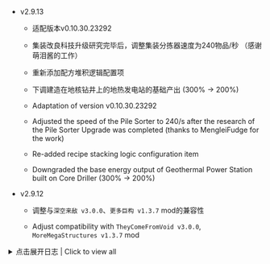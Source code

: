 - v2.9.13
  + 适配版本v0.10.30.23292
  + 集装改良科技升级研究完毕后，调整集装分拣器速度为240物品/秒 （感谢萌泪酱的工作）
  + 重新添加配方堆积逻辑配置项
  + 下调建造在地核钻井上的地热发电站的基础产出 (300% -> 200%)

  + Adaptation of version v0.10.30.23292
  + Adjusted the speed of the Pile Sorter to 240/s after the research of the Pile Sorter Upgrade was completed (thanks to MengleiFudge for the work)
  + Re-added recipe stacking logic configuration item
  + Downgraded the base energy output of Geothermal Power Station built on Core Driller (300% -> 200%)

- v2.9.12
  + 调整与`深空来敌 v3.0.0`、`更多巨构 v1.3.7` mod的兼容性

  + Adjust compatibility with `TheyComeFromVoid v3.0.0`, `MoreMegaStructures v1.3.7` mod

<details>
  <summary>点击展开日志 | Click to view all </summary>


- v2.9.12
  + 调整与`深空来敌 v3.0.0`、`更多巨构 v1.3.7` mod的兼容性

  + Adjust compatibility with `TheyComeFromVoid v3.0.0`, `MoreMegaStructures v1.3.7` mod


- v2.9.11
  + 适配NebulaMultiplayerModApi版本2.0.0

+ Adaptation of NebulaMultiplayerModApi-2.0.0


- v2.9.10
  + 修复模型ID迁移导致的存档兼容问题

  + Fix save compatibility issue caused by model ID migration in v2.9.9


- v2.9.9
  + 适配版本v0.10.29.21904

  + Adaptation of version v0.10.29.21904


- v2.9.8
  + 发电厂在燃尽燃料棒后会返回空燃料棒
  + 为`物质回收`配方添加新特性：若背包未满，输入的建筑物品可返还自身的75%制造原料到背包中

  + Power Plants return empty fuel rods when rods are burned out
  + Add new feature to `Matter Recovery` recipes: incoming construction items return 75% of their own manufacturing
    materials to the package (if the package is not full)


- v2.9.7
  + 适配版本v0.10.28.21247

  + Adaptation of version v0.10.28.21247


- v2.9.6
  + 修复与 `GalacticScale` mod的兼容问题
  + 调整了`高频激光塔 MK.I`的伤害和激光特效
  + 调整了部分文案

  + Fixed compatibility issue with `GalacticScale` mod
  + Adjusted the damage and effect of the `Laser Tower MK.I`
  + Adjust some text


- v2.9.5
  + 适配版本v0.10.28.21172
  + 修复了量子储物箱存档后数据丢失的问题（影响存档）
  + 修复了巨型建筑数据读取异常的问题

  + Adaptation of version v0.10.28.21172
  + Fixed Quantum Dopot data lost after archiving (affects save)
  + Fixed mega buildings data reading anomalies


- v2.9.4
  + 修复了炮台UI不能手动填充对应子弹的问题
  + 修复了化工厂特效缺失的问题
  + 调整`钛晶石`的制造需求为3`钛块`+1`聚苯硫醚`，3`钛块`+1`有机晶体`（高效）（影响存档）
  + 调整了mod物品的掉落概率
  + 下调了地面黑雾的等级耐久度加成（3倍->2倍）
  + 取消了`羰基合成`、`氨氧化`、`三氯化铁`、`四氢双环戊二烯`配方的特殊堆积逻辑

  + Fixed turret UI not able to fill corresponding bullets manually
  + Fixed the missing chemical plant effects
  + Adjusted `Titanium Crystals` manufacturing requirements to 3 `Titanium Ingot` + 1 `Polyphenylene Sulfide` or
    3 `Titanium Ingot` + 1 `Organic Crystals` (advenced) (affects save)
  + Adjusted the drop probability of mod items
  + Downgraded durability bonus of Dark Frog ground units (3x -> 2x)
  + Removed special stacking logic
    for `Hydroformylation`, `Ammonia Oxidation`, `Ferric Trichloride`, `Tetrahydrocyclopentadiene` recipes


- v2.9.3
  + 修复了量子储物箱的一系列Bug
  + 修复传送带颜色不正确的问题

  + Fixed a series of bugs about Quantum Dopot
  + Fixed incorrect color of conveyor belt


- v2.9.2
  + 调整了部分科技的需求
  + 调整了`高频激光塔 MK.II`的攻击距离和伤害
  + 移除`高斯机枪塔 MK.II`
  + 添加`聚爆加农炮 MK.II`

  + Adjusted requirements for some teches
  + Adjusted the attack range and damage of the `Laser Tower MK.II`
  + Removed the `Gauss Turret MK.II`
  + Added `Implosion Cannon MK.II`


- v2.9.0 群星之影 | Shadows of the Galaxy
  + 适配版本v0.10.28.21014
  + 为巨型建筑添加单独的快捷建造按钮
  + 移除了`复合矩阵`的解离特性
  + 移除了终极科技线
  + 提高了`地热发电站`的发电量
  + 重新制作了掉落物外观
  + 重新设计了聚合物相关配方（影响存档）
  + 添加了新的光学处理器以及其相关的物品
  + 调整了部分物品的配方（影响存档）
  + 调整了部分建筑的配方（影响存档）
  + 添加新矿物`硫矿`并调整了相应配方（影响存档）
  + 调整了部分配方及物品的图标
  + 下调了`量子芯片`的原料需求
  + 移除了`大气采集站`的建造位置限制
  + 添加`快速开局`模式
  + 调整了部分星球的介绍
  + 调整了物质分解配方的产出
  + 调整了飞行仓拆除产出
  + 调整了`导弹防御塔`与`磁化电浆炮`的攻击距离
  + 调整了制造类巨型建筑的制造速度、耗电、配方时间及原料需求
  + 新增伊卡洛斯燃料舱在燃尽燃料棒后会返回空燃料棒到背包的功能
  + 调整了部分武器和弹药的数值
  + 调整了黑雾地面建筑和单位的耐久度
  + 将科技探索模式调整为默认开启（可在设置中关闭）

  + Adaptation of version v0.10.28.21014
  + Added separate quick build button for mega buildings
  + Removed the dissociation feature of `composite matrixs`
  + Removed Ultimate Technology Line
  + Increased power generation from geothermal
  + Reworked trash appearance
  + Added optical processor and associated items
  + Redesigned polymer related recipes (affects save)
  + Adjusted requirements for some items (affects save)
  + Adjusted some building recipes (affects save)
  + Added new mineral `Sulfur Ore` and adjusted recipe accordingly (affects save)
  + Adjusted some recipe and item icons
  + Downgraded ingredient requirements for `Quantum Chip`
  + Removal of restrictions on the location of `Atmospheric Collect Station`
  + Add `Fast Start` mode
  + Adjusted the description of some planets
  + Adjusted the output of Matter Disintegration Recipe
  + Adjusted the output of the Flight Silo dismantling
  + Adjusted the attack distance of Missile Towers and Magnetized Plasma Cannons
  + Adjusted manufacturing speed, power consumption, recipe time, and raw material requirements for manufacturing
    megastructures.
  + Added the ability for the Icarus Fuel Pod to return empty fuel rods to the backpack after exhausting them
  + Adjusted some weapon and ammo values
  + Adjusted durability of Dark Frog ground structures and units
  + Adjusted tech exploration mode to be on by default (can be turned off in settings)


- v2.9.0 (Experimental 0.2.13)
  + 调整了部分武器和弹药的数值
  + 调整了黑雾地面建筑和单位的耐久度
  + 修复了信号界面图标缺失的问题

  + Adjusted some weapon and ammo values
  + Adjusted durability of Dark Frog ground structures and units.
  + Fixed missing signal icon


- v2.9.0-alpha2 (Experimental 0.2.12)
  + 修复了建造栏建筑位置错误的问题
  + 修复了`动力引擎`科技位置不正确的问题
  + 修复了文本本地化语言读取不正确的问题
  + 修复了`量子储物仓`存读档后数据丢失的问题
  + 修复了`卫星配电站`制造速度不正确的问题
  + 修复了物流塔单条传送带输出被限制在1800/min的问题
  + 修复了机甲自定义钨块强度与密度数据不正确的问题
  + 调整了部分建筑的制造需求
  + 调整了部分物品的介绍
  + 调整了部分星球的介绍
  + 调整了物质分解配方的产出
  + 调整了`负熵熔炉`的耗电
  + 调整了飞行仓拆除产出
  + 调整了快速开局模式的额外物品的种类和数量
  + 调整了`导弹防御塔`与`磁化电浆炮`的攻击距离
  + 调整了制造类巨型建筑的制造速度、耗电、配方时间及原料需求
  + 新增伊卡洛斯燃料舱在燃尽燃料棒后会返回空燃料棒到背包的功能
  + 新增与`FastTravelEnabler`的兼容补丁
  + 将科技探索模式调整为默认开启（可在设置中关闭）

  + Fixed incorrect placement of buildings in the build bar
  + Fixed incorrect placement of engine tech.
  + Fixed incorrectly localization.
  + Fixed an issue where data of Quantum Dopot was lost when load and save.
  + Fixed incorrect manufacturing speed of Satellite Distribution Stations.
  + Fixed an issue where the output of a single conveyor belt in the Logistics Tower was limited to 1800/min.
  + Adjusted the manufacturing requirements of some buildings.
  + Adjusted the description of some items.
  + Adjusted the description of some planets.
  + Adjusted the output of Matter Disintegration Recipe.
  + Adjusted power consumption of Negentropic Furnace.
  + Adjusted the output of the Flight Silo dismantling
  + Adjusted the types and quantities of extra items in Fast Start Mode
  + Adjusted the attack distance of Missile Towers and Magnetized Plasma Cannons.
  + Adjusted manufacturing speed, power consumption, recipe time, and raw material requirements for manufacturing
    megastructures.
  + Added the ability for the Icarus Fuel Pod to return empty fuel rods to the backpack after exhausting them.
  + Added patch for compatibility with `FastTravelEnabler`.
  + Adjusted tech exploration mode to be on by default (can be turned off in settings)


- v2.9.0-alpha1 (Experimental 0.2.7) 群星之影 | Shadows of the Galaxy
  + 适配版本v0.10.28.20959
  + 为巨型建筑添加单独的快捷建造按钮
  + 移除了`复合矩阵`的解离特性
  + 移除了终极科技线
  + 提高了`地热发电站`的发电量
  + 重新制作了掉落物外观
  + 重新设计了聚合物相关配方（影响存档）
  + 添加了新的光学处理器以及其相关的物品
  + 调整了部分物品的配方（影响存档）
  + 调整了部分建筑的配方（影响存档）
  + 添加新矿物`硫矿`并调整了相应配方（影响存档）
  + 调整了部分配方及物品的图标
  + 下调了`量子芯片`的原料需求
  + 移除了`大气采集站`的建造位置限制
  + 添加`快速开局`模式

  + Adaptation of version v0.10.28.20959
  + Added separate quick build button for mega buildings
  + Removed the dissociation feature of `composite matrixs`
  + Removed Ultimate Technology Line
  + Increased power generation from geothermal
  + Reworked trash appearance
  + Added optical processor and associated items
  + Redesigned polymer related recipes (affects save)
  + Adjusted requirements for some items (affects save)
  + Adjusted some building recipes (affects save)
  + Added new mineral `Sulfur Ore` and adjusted recipe accordingly (affects save)
  + Adjusted some recipe and item icons
  + Downgraded ingredient requirements for `Quantum Chip`
  + Removal of restrictions on the location of `Atmospheric Collect Station`
  + Add `Fast Start` mode


- v2.8.0-beta2 (Experimental 0.2.6)
  + 调整了配方`环氧氯丙烷`、`双酚A`的默认堆积逻辑
  + 调整了部分配方及物品的图标
  + 调整了部分矿物的手动挖掘耗时
  + 添加物品`同位素温差发电机`

  + Adjusted default stacking logic for recipes `Epichlorohydrin`, `Bisphenol A`
  + Adjusted icons for some recipes and items
  + Adjusted manual digging time for some minerals
  + Added item `Radioisotope thermoelectric generator`


- v2.8.0-beta1 (Experimental 0.2.5) 轻韧革新 | Lightweight Evolution
  + 加强与 `GalacticScale` mod的兼容，母星稀有矿物资源现在可正常生成
  + 添加了对mod未正确安装的检测和提示
  + 调整了`小型运载火箭`的制造需求

  + Enhanced compatibility with the `GalacticScale` mod, rare mineral resources from the home planet are now generated
    properly
  + Added detection and hints when mod installed incorrectly
  + Adjusted `Small Launch Vehicle` requirements


- v2.8.0-alpha3 (Experimental 0.2.3)
  + 恢复与 `GalacticScale` mod的兼容
  + 为出生点添加了固定生成的铝矿脉
  + 调整了部分物品的热值
  + 移除了`氨`海洋

  + Added patch for compatibility with the `GalacticScale` mod
  + Added a fixed generation of aluminum veins to the birth point
  + Adjusted the heat value for some items
  + Removed the `Ammonia` ocean


- v2.8.0-alpha2 (Experimental 0.2.2)
  + 重新设计了化学能燃料及对应配方（影响存档）
  + 重新设计了`处理器`及对应配方（影响存档）
  + 重新设计了`湿件主机`对应配方（影响存档）
  + 重新设计了`标准制造单元`的制造需求和可制造的配方类型（影响存档）
  + 调整了开局物资的数量
  + 调整了部分科技
  + 调整了部分物品的图标
  + 添加与 `Planet Vein Utilization` mod的兼容补丁
  + 添加与 `GalacticScale` mod的不兼容提示

  + Redesigned chemical energy fuels and their recipes (affect save)
  + Redesigned `Processor` and their recipes (affect save)
  + Redesigned `Biological computer` and their recipes (affect save)
  + Redesigned `Standard Assembler` requirements and the types of recipes that can be made (affect save)
  + Adjusted the amount of supplies at the start of the game
  + Adjusted some teches
  + Adjusted the icons for some items
  + Added patch for compatibility with the `Planet Vein Utilization` mod
  + Added an incompatibility tip for the `GalacticScale` mod


- v2.8.0-alpha1 (Experimental 0.2.1)
  + 恢复矿物`单极磁石`
  + 添加新矿物`钨矿`、`放射性矿物`并调整了相应配方（影响存档）
  + 添加新矿物`铝矿`并修改了大量配方以适应平衡矿物的需求（影响存档）
  + 调整了裂变燃料的能量数值
  + 调整了物品和配方在UI中的排序和位置
  + 修复了部分文本未被正确替换的问题

  + Restored the mineral `Unipolar Magnet`
  + Added new mineral `Tungsten Ore`, `Radioactive ore` and adjusted recipes accordingly (affect save)
  + Added new mineral `Aluminum Ore` and modified a number of recipes to accommodate new mineral (affect save)
  + Adjusted energy value for fission fuel
  + Adjusted the sorting and placement of items and recipes in selection UI.
  + Fixed some text not being replaced correctly


- v2.7.1-beta1 (Experimental 0.1.7)
  + 移除配方`石墨烯（先进）`,`等离子精炼（高效）`,`有机液体离心`（影响存档）
  + 调整了部分星球的海洋类型（影响存档）
  + 具有特殊海洋类型的星球不再在母星系内生成（影响存档）
  + 移除物品`乙烯`, 调整物品`聚乙烯`为`聚丙烯`并修改相应配方（影响存档）
  + 为`石墨烯（高效）`配方调整了特殊堆积逻辑
  + 调整了大抽水机的出口数量
  + 调整了裂变燃料的需求数值（影响存档）
  + 微调了母星的矿物生成算法，现在生成在海岸的矿物不再被掩埋
  + 修复了部分文本未被正确替换的问题

  + Removed recipes `Graphene (advanced-2)`, `Plasma refining (advanced)`, `Toxic liquid centrifugation` (affect save)
  + Adjusted ocean types of some planets (affect save)
  + Planets with special ocean types no longer spawn in the home system (affect save)
  + Removed item `Ethylene`, changed item `Polyethylene` to `Polypropylene` and modified recipe (affect save)
  + Adjusted special stacking logic for `Graphene (advanced)` recipe
  + Adjusted the pose of the mega pumping machine
  + Adjusted fissile fuel synthesis requirements (affect save)
  + Fine-tuned the home planet's mineral generation algorithm so that minerals generated on the coast are no longer
    buried
  + Fixed some text not being replaced correctly


- Experimental 0.1.6
  + 调整了大气采集站的速度
  + 调整了开局科技解锁状态
  + 修复了部分文本未被正确替换的问题

  + Adjusted the base speed of the atmospheric collection station
  + Adjusted tech unlock status of the opening game
  + Fixed the problem that some texts were not replaced correctly


- Experimental 0.1.5
  + 调整了大抽水机的耗电
  + 提高了大气采集站的基础速度
  + 添加了部分教程文本
  + 储液罐将使用科技解锁的最大堆叠层数输出物品
  + 修复了0.1.4测试版本的更新失误

  + Adjusted the power consumption of the mega pumping machine
  + Improved the base speed of the atmospheric collection station
  + Added some tutorial text
  + Tanks will output items using the maximum stacked layers by the tech
  + Fixed Experimental v0.1.4 update bugs


- Experimental 0.1.4
  + 修改设置项的修改堆积逻辑的影响范围为：除黄字标注外的化工/精炼/反应釜配方
  + 修复了虫洞科技不生效的bug
  + 调整了开局科技解锁状态

  + Changed the scope of setting item to modify stacking logic to chemical/refining/reactor recipes except those marked
  + Fixed the bug that the wormhole technology does not work
  + Adjusted tech unlock status of the opening game


- Experimental 0.1.3
  + 修复了位面熔炉无法复制设置的Bug
  + 提高与 `GalacticScale` mod的兼容性

  + Fixed a bug where dimensional smelters were unable to copy settings
  + Improve compatibility with `GalacticScale` mod


- Experimental 0.1.2
  + 移除光刻透镜
  + 添加配方 `粒子容器（高效）`
  + 调整部分配方的制造设备（制造台 -> 高精度装配线）
  + 下调位面熔炉的科技需求

  + Removed Photolithography Lens
  + Added recipe `Particle Container (High Efficiency)`.
  + Adjusted manufacturing equipment for some recipes (Fabrication Bench -> High Precision Assembly Line).
  + Downgraded tech requirements for dimensional furnaces


- v2.7.0-beta6 (Experimental 0.1.1)
  + 简化了`PBI`的合成路线
  + 提高了`合成氨`的速度
  + 提高了大抽水机的工作速度与耗电
  + 调整了部分配方的堆积逻辑

  + Simplified `PBI` synthesis route.
  + Increased the speed of `Ammonia Synthesis`
  + Improved the speed and power consumption of the mega pumping machine.
  + Adjusted stacking logic for some recipes


- v2.7.0-beta5 (Experimental 0.1.0) 森海之灵 | Forest Spirit
  + 重新设计塑料、科研矩阵、化学能燃料、石油化工的配方及对应科技、物品（影响存档）
    + 重新添加了`光子合并器`、`钛晶石`、`粒子容器`物品
    + 删除了`苯酚`、`二甲苯`、`氯苯`物品，转为新物品`苯`
    + 删除了`丙酮`、`甘油`物品，转为新物品`丙烯`
    + 简化了化学能燃料的配方
    + 简化了`先进机械组件`、`尖端机械组件`、`电磁涡轮`、`超级磁场环`的配方
    + 为`量子芯片`配方添加了`位面过滤器`需求
    + 芯片类配方的产物数量翻倍
    + 删除了`海洋排污`、`大气排污`、`化工技术革新`科技
    + 调整了`结构矩阵`、`信息矩阵`、`引力矩阵`的配方
    + 调整了`引力透镜`、`奇异物质`、`混凝土`的配方
    + 调整了`太阳帆`的配方
  + 为部分配方调整了特殊堆积逻辑
  + 调整了部分科技的前置科技需求
  + 下调了终极目标科技的哈希需求
  + 下调了部分建筑的配方原料需求
  + 调整了部分建筑的耗电量和制造速度
  + 修复了复合矩阵增产点数复制的问题
  + 修复了部分文本翻译不正确的问题
  + 修复了部分文本未被正确替换的问题
  + 在设置里添加了部分MOD设置的说明

  + Redesigned the recipes and corresponding technologies and items of plastic, research matrix, chemical energy fuel,
    and petrochemical (affect save)
    + Re-added `Photon Combiner`, `Titanium Crystal`, `Particle Container` items
    + Removed `Phenol`, `Xylene`, `Chlorobenzene` items, converted to new item `Benzene`
    + Removed `Acetone`, `Glycerol` items, converted to new item `Propylene`
    + Simplified the recipe of chemical energy fuel
    + Simplified the recipe of `Advanced Mechanical Components`, `Sophisticated Mechanical Components`, `Electromagnetic
      Turbine`, `Super Magnetic Ring`
    + Added `Dimensional Filter` requirement to the recipe of `Quantum Chip`
    + Doubled the output of chip recipes
    + Removed `Ocean Emission`, `Atmospheric Emission`, `Chemical Technology Innovation` technologies
    + Adjusted the recipe of `Structure Matrix`, `Information Matrix`, `Gravity Matrix`
    + Adjusted the recipe of `Graviton Lens`, `Strange Matter`, `Concrete`
    + Adjusted the recipe of `Ray Receiver`, `Solar Sail`, `Geothermal Power Plant`
  + Adjusted the special stacking logic of some recipes
  + Adjusted the prerequisite technology requirements of some technologies
  + Lowered the hash requirements of the ultimate goal technologies
  + Lowered the material requirements of some buildings
  + Adjusted the power consumption and manufacturing speed of some buildings
  + Fixed the problem of copying the production point of the composite matrix
  + Fixed the problem of incorrect translation of some texts
  + Fixed the problem that some texts were not replaced correctly
  + Added some MOD settings instructions in the settings


- v2.6.0 原子之心 | Atomic Heart
  + 修复与联机MOD的兼容性问题
  + 调整图标选择界面公式部分的显示
  + 裂变能源重做，缩短科技树，添加MOX燃料棒（影响存档）
  + 提高化学能燃料棒的热值
  + 提高巨型建筑的原料与科技需求（影响存档）
  + 调整部分配方的原料需求（影响存档）
  + 添加`裂变增效`、`先进推进`协调效果

  + Fix the compatibility problem with the multiplayer mod
  + Adjust the display of the formula part of the icon selection interface
  + Redo the fusion energy, shorten the technology tree, and add MOX fuel rod (affect the save)
  + Increase the heat value of the chemical energy fuel rod
  + Increase the material and technology requirements of the mega buildings (affect the save)
  + Adjust the material requirements of some recipes (affect the save)
  + Add `Fusion Enhancement` and `Advanced Propulsion` coordination effects


- v2.5.14
  + 修复已拆除的巨构传送带缓存未及时更新导致物品远程传送的问题
  + 修复`资源采掘`协调效果对`大气采集站`无效的问题
  + 修复`资源采掘`协调效果未在大矿机UI中显示的问题

  + Fix the problem of not updating the cache of dismantled mega buildings conveyor belts in time, causing material
    transfer unexpectedly
  + Fix the problem that the `Unlimited Resource Mining` coordination effect is invalid
    for `Atmospheric Collect Station`
  + Fix the problem that the `Unlimited Resource Mining` coordination effect is not displayed in the Mega Miner UI


- v2.5.13
  + 修复`活性纤维重组`配方无法解锁的问题

  + Fix the problem that the `Active biological fiber reassemble` recipe cannot be unlocked


- v2.5.12
  + 调整部分文案
  + `电磁轨道弹射器`和`垂直发射井`的速度减半
  + 新增配方：`活性纤维重组`、`处理器（极效）`
  + 调整`行星物流塔`的物流运输机的最大数量
  + 调整`聚乙烯（高效）`、`钨矿精炼`的原料需求数量
  + 重新加入硝酸海洋（仅影响新存档）
  + 调整气态巨星、冰巨星的大气成分（仅影响新存档）
  + 添加 `PlanetwideMining` mod 兼容补丁

  + Adjust some text
  + The speed of `Electromagnetic Orbit Launcher` and `Vertical Launching Silo` is halved
  + Add recipe: `Active biological fiber reassemble` and `Processor (advanced-2)`
  + Adjust the max drone number of `Planetary Logistics Station`
  + Adjust the material requirements of `Polyethylene (advanced)` and `Tungsten ore refining`
  + Re-add nitric acid ocean (only affect new save)
  + Adjust the atmospheric composition of the gas giant and ice giant (only affect new save)
  + Add `PlanetwideMining` mod compatibility patch


- v2.5.11
  + 调整`大气采集站`的基础速度
  + 优化建造/拆除`广播式能源塔`时的性能
  + 修复`水电解`配方大气排污效果未生效的问题
  + 调整`偏二甲肼燃料棒`的制造需求
  + 移除`火箭燃料`及其相关配方（仅影响新存档）
  + 在mod冲突时加入红字报错

  + Adjust base speed of `Atmospheric Collect Station`
  + Optimize the performance when building / dismantling `Broadcast energy Tower`
  + Fix the problem that the atmospheric emission effect of the `Water Electrolysis` recipe is not effective
  + Adjust the manufacturing requirements of `Methylamine Fuel Rod`
  + Remove `Rocket Fuel` and its related recipes (only affect new save)
  + Add red text error when mod conflict


- v2.5.10
  + 调整部分文案
  + 调整流速计的最大检测速度
  + 提高了飞行舱的拆除奖励
  + 大气排污效果加入`水电解`配方
  + 调整了TNM的配方
  + 修复了巨型建筑无法触发传送带物品选择界面的问题
  + （更多巨构）修复了多功能集成组件可被手动制造的问题

  + Adjust some text
  + Adjust the maximum speed of the Flow Monitor
  + Increase the dismantling reward of the Flyer
  + Atmospheric Emission effect includes the `Water Electrolysis` recipe
  + Adjust the recipe of TNM
  + Fix the problem that the Mega Buildings cannot trigger the conveyor belt item selection UI
  + (MoreMegaStructures) Fix the problem that the Multi-functional Integrated Component can be manually manufactured


- v2.5.9
  + 调整部分文案
  + 为`大气采集站`添加粒子效果
  + 修复了导致建造`广播式能源塔`时游戏报错的问题
  + 在建有`广播式能源塔`的星球上不再渲染电力范围

  + Adjust some text
  + Add particle effect to `Atmospheric Collect Station`
  + Fix the problem that raise errors when building `Broadcast energy Tower`
  + No longer render the power range on the planet with `Broadcast energy Tower`


- v2.5.8
  + 调整部分图标
  + 调整部分文案
  + 修复已拆除的巨构传送带缓存未及时更新的问题
  + 在`设置-杂项`中添加了一个选项，用于控制是否启用`大气排污`科技效果

  + Adjust some icons
  + Adjust some text
  + Fix the problem of not updating the cache of dismantled mega buildings conveyor belts in time
  + Add an option in the `Settings - Miscellaneous` to control whether to enable the `Atmospheric Emission` technology
    effect


- v2.5.7
  + 修复部分图标缺失的问题

  + Fix the problem of missing icons


- v2.5.6
  + 调整部分图标
  + 调整部分文案
  + 下调部分建筑的建造材料需求
  + 调整部分科技树
  + 调整物流塔的仓储上限和充能功率
  + 新增配方：甘油合成

  + Adjust some icons
  + Adjust some text
  + Downgrade the material requirements of some buildings
  + Adjust the some technologies
  + Adjust the storage capacity and charging power of Logistics Station
  + Add recipe: Glycerol Synthesis


- v2.5.5
  + 调整部分图标
  + 调整物品、配方选择界面的排列顺序
  + （更多巨构）调整`星际组装厂火箭`的制造需求
  + 调整大抽水机的制造时间
  + 调整`垂直发射井`的制造需求

  + Adjust some icons
  + Adjust the arrangement order of items and recipes
  + (MoreMegaStructures) Adjust the requirements of `Interstellar Assembly Plant Rocket`
  + Adjust the manufacturing time of the mega pump
  + Adjust the requirements of `Vertical Launching Silo`


- v2.5.4
  + 调整部分文案
  + 调整`矿物处理厂`的制造需求
  + 调整`矿物处理厂`、`人造恒星`、`裂变能源发电站`的制造时间
  + 调整`氦闪约束器`、`尖端机械组件`的图标
  + 添加`行星协调中心`科技

  + Adjust some text
  + Adjust the requirements of `Mineral Processing Plant`
  + Adjust the manufacturing time of `Mineral processor`, `Artificial Star`, `Fusion Power Station`
  + Adjust the icon of `Helium Flash Restrainer`, `Advanced Mechanical Components`
  + Add `Coordination Center` technology


- v2.5.3
  + 调整部分文案
  + 修复部分流体在储液罐中渲染不正确的问题
  + 为部分科技添加解锁奖励物品（高精度加工技术、星际物流系统、人造恒星、戴森球计划系列科技、巨型建筑系列科技、终极目标系列科技）

  + Adjust some text
  + Fix the problem of incorrect rendering of some fluids in tank
  + Add bonus items for some technologies (High Precision Processing Technology, Interstellar Logistics
    Technology, Artificial Star, Dyson Sphere Project series, Mega Building series, Ultimate Goal series)


- v2.5.2
  + 调整 `LDBTool` mod 缓存文件的生成逻辑，大幅提高mod加载速度（约减少50% MOD加载时间）
  + 提高与 `GalacticScale` mod的兼容性
  + `大气采集站`的建造间距与物流塔不再互相影响
  + `矩阵研究站`研究科技时分拣器可输入`通量矩阵`（不需要`信息矩阵`时）、`空间矩阵`（不需要`引力矩阵`时）和`宇宙矩阵粗坯`
    （不需要`宇宙矩阵`时）
  + 优化部分文案
  + 调整终极科技的哈希需求
  + 屏蔽异常提示（仍无法上传至银河系）

  + Adjust `LDBTool` mod cache file generation logic, greatly improve the mod loading performance (about -50% MOD
    loading time)
  + Improve compatibility with `GalacticScale` mod
  + The construction interval of `Atmospheric Collect Station` and the logistics no longer affect each other
  + Research Station can input `Flux Matrix` (when no `Information Matrix` is required), `Space Matrix` (when
    no `Gravity Matrix` is required) and `Universe Matrix roughcast` (when no `Universe Matrix` is required) when
    researching technology
  + Optimize some text
  + Adjust the hash requirement of the ultimate technologies
  + Block abnormal prompts (still cannot be uploaded to the galaxy)


- v2.5.1
  + 修复了`v2.5.0`版本导致的性能问题

  + Fix the performance problem caused by `v2.5.0` version


- v2.5.0 升格凝想 | Elevational Contemplations
  + 添加 `行星协调中心` ：可为星球添加数种增益效果
  + 添加 `DSPMoreRecipes` mod 兼容补丁
  + 修复了大抽水机的介绍不完整的问题
  + 修复了物质分解设施在断电时不会停止工作的问题
  + 修复了机甲自定义界面物品缺失的问题

  + Add `Coordination Center`: Add a variety of bonuses to the planet
  + Compatible with `DSPMoreRecipes` mod
  + Fix the problem that the introduction of Mega pump is incomplete
  + Fix the problem that the Recycling Factory will not stop working when power off
  + Fix the problem that the item is missing in the custom mecha UI


- v2.4.10
  + 修复了火力发电站燃料需求不正确的问题

  + Fix the problem that the fuel demand of the power plant is incorrect


- v2.4.9
  + 添加 `GalacticScale` mod 部分兼容补丁
  + 修复了`v2.4.6`版本导致的建筑工作时耗电量不正确的问题

  + Add compatibility patch for `GalacticScale` mod
  + Fix the problem that the power consumption of working assemblers since `v2.4.6`


- v2.4.8
  + 添加 `Bottleneck` mod 兼容补丁
  + 添加配置文件，允许设置`大气排污`科技是否出现在科技树中
  + 修复了部分文案问题

  + Compatible with `Bottleneck` mod
  + Add config file, allow to set whether Add `Atmospheric Emission` tech in tech tree
  + Fix a typo


- v2.4.7
  + 修复了未安装巨构MOD时的启动红字问题

  + Fix the problem when starting without MoreMegaStructure mod


- v2.4.6
  + 大幅提高了电解水配方的耗电量
  + 完成与巨构MOD的互相兼容，且加入了部分新配方

  + Hugely improved the power consumption when electrolyze water
  + Completed the compatibility with the MoreMegaStructure MOD and added some new recipes


- v2.4.5
  + 添加了MOD冲突提示与加载提示
  + 小幅提高了MOD兼容性

  + Added conflict tips and loading tips
  + Slightly improved compatibility


- v2.4.4
  + 修复文本错误

  + Fix text error


- v2.4.3
  + 修复了`大气采集站`不受`矿物利用`科技影响的Bug
  + 修复了部分情况下可能在物品选择界面无法选择`氮`的问题
  + 调整了`大气采集站`的基础工作速度与建造间隔
  + 调整了火箭的科技需求

  + Fixed the bug that `Atmospheric Collect Station` is not affected by `Mineral Utilization` technology
  + Fixed the bug that `Nitrogen` may not be selected in the item selection UI in some cases
  + Adjusted the base work speed and build interval of `Atmospheric Collecting Station`.
  + Adjusted the technology requirements of the rocket


- v2.4.2
  + 修复了与`BlueprintTweaks` mod的兼容性问题
  + 确定与`TheyComeFromVoid`、`GalacticScale`不兼容且无法修复，在加载上述mod时不会加载本mod

  + Fixed compatibility with `BlueprintTweaks` mod
  + Explicitly incompatible with `TheyComeFromVoid` and `GalacticScale`, will not load this when loading the above mods


- v2.4.1
  + 修复了二氧化碳还原配方需求错误的问题
  + 移除了戈壁星球的硝酸海洋（仅在新存档生效）
  + 修复了大气采集站可输入空间翘曲器的问题

  + Fixed the problem that the carbon dioxide reduction formula requirement was wrong
  + Removed the nitric acid ocean of Gobi planet (only effective in new archives)
  + Fixed the problem that the atmospheric collect station could input the space warper


- v2.4.0 风起天阑更新 | Windy update
  + 为类地星体添加星球大气类型和采集产出
  + 新建筑：大气采集站
  + 新科技：大气排污
  + 调整了部分配方（影响存档）
  + 新增了部分配方
  + 调整了部分物品的介绍文案
  + 调整了部分物品的热值
  + 调整了煤矿的数量和生成逻辑，现在大多数星球不会生成煤矿（仅在新存档生效）
  + 调整火力发电厂逻辑：除燃料棒以外的燃料需要含氧大气层
  + 修复了火力发电厂不正常的转化率

  + Add atmosphere type and output for terrestrial planets
  + New building: Atmosphere Collector
  + Add atmosphere pollution technology
  + Adjust some recipes (affect save)
  + Add some recipes
  + Adjust some item descriptions
  + Adjust some item heat value
  + Adjust the number and generation logic of coal mines. Most planets will not generate coal mines (only effective in
    new saves)
  + Adjust the logic of the power plant: the fuel other than the fuel rod needs the oxygen atmosphere layer
  + Fix the abnormal conversion rate of the power plant


- v2.3.5
  + 修复了旧版本巨型建筑蓝图加载出错的问题
  + 修复了巨型抽水机工作异常的问题

  + Fixed the problem of loading error of old version of Mega Building blueprint
  + Fixed the problem of abnormal operation of Mega Pump


- v2.3.4
  + 修复了巨型建筑加载出错的问题

  + Fixed the problem of loading Mega Buildings


- v2.3.3
  + 修复了新版本模型冲突的问题
  + 修复了合成器物品详情位置不正确的问题
  + 调整了部分科技的介绍文案
  + 调整了物流塔物品选择界面的位置
  + 添加系列物品：开发者日志01~11

  + Fixed the conflict with the new version model
  + Fixed the problem that the synthesis item details position is incorrect
  + Adjusted the introduction of some technologies
  + Adjusted the position of the logistics item selection UI
  + Added a series of items: Developer Log 01~11


- v2.3.2
  + 调整了混凝土的解锁科技

  + Adjusted the unlock technology of concrete


- v2.3.1
  + 修复了巨型建筑工程学不能被研究站研究的问题
  + 修复了载入v2.2.x存档时初始科技未解锁的问题

  + Fixed the problem that the Mega Building Engineering technology cannot be researched by station
  + Fixed the problem that the initial technology is not unlocked when loading the v2.2.x archive


- v2.3.0
  + 修复了复制未建成建筑时偶尔出现的报错
  + 调整了部分科技树

  + Fixed the error that occasionally occurred when copying the uncompleted building
  + Adjust some techs


- v2.2.9
  + 下调了量子芯片的科技需求
  + 调整了蓄电器和能量枢纽的输出功率与蓄电量
  + 调整了大多数星球的硅矿数量（仅在新存档生效）
  + 提高了母星的可燃冰矿物数量（仅在新存档生效）
  + 修复了蓝图中巨型建筑的增产剂效果无法正确复制的问题
  + 修复了选择传送带时显示高亮颜色不正确的问题

  + Adjusted the technology requirements of quantum chips
  + Adjusted the output power and storage capacity of capacitors and energy hubs
  + Adjusted the amount of silicon ore on most planets (only affects new game)
  + Increase the amount of NGH ore on the birth planet (only affects new game)
  + Fixed the problem that the production multiplier effect of the giant building in the blueprint could not be copied
    correctly
  + Fixed the problem that the highlight color was displayed incorrectly when selecting the conveyor belt


- v2.2.8
  + 修改了部分配方的时间和产出(总产出不变)

  + Changed the time and output of some recipes (No change in total output)


- v2.2.7
  + 修复巨型建筑输出原料的传送带速度达不到上限的问题
  + 修复巨型建筑输出的原料增产点数异常的问题

  + Fix the problem that the belt out from Mega Buildings cannot reach the speed limit
  + Fix the problem that the production point of raw materials output from Mega Buildings is abnormal


- v2.2.6
  + 修复巨型建筑在停止工作时接受的产物消失的Bug
  + 修改巨型建筑的原料传送带优先级为优先输出
  + 允许巨型建筑在停止工作时接受/输出物品

  + Fix the bug causes the items received disappears when Mega Buildings stops working
  + Modify the Mega Building's material conveyor belt priority to output first
  + Allow Mega Buildings to receive / output items when they stop working


- v2.2.5
  + 修复巨型建筑输出的原料增产点数消失的Bug

  + Fix a bug that causes the Mega Buildings raw material output point disappear


- v2.2.4
  + 调整了巨型抽水站的耗电与制作类型
  + 调整了氧的热值为900KJ
  + 允许巨型建筑输出原料

  + Adjust the power consumption and production type of the Mega Pump
  + Adjust the heat value of oxygen to 900KJ
  + Allow Mega Buildings to output raw materials


- v2.2.3
  + 添加巨型抽水站
  + 调整部分建筑的手动制造权限
  + 修复了一部分翻译错误

  + Add Mega Pump
  + Adjust some buildings to allow product manually
  + Fix some translation errors


- v2.2.2
  + 修复了巨型建筑与联机MOD的兼容问题
  + 修改了部分与实际不匹配的物品介绍、科技描述
  + 调整了部分科技的需求

  + Fixed the compatibility issues of the giant building with the online mod.
  + Modified some item descriptions and technology descriptions that do not match the actual ones
  + Adjusted the requirements of some technologies


- v2.2.1
  + 修复了图标选择界面不显示详细信息的Bug
  + 修改了部分与实际不匹配的物品介绍、科技描述

  + Fixed the bug that the icon selection interface does not show detailed information
  + Modified some item descriptions and technology descriptions that do not match the actual ones


- v2.2.0
  + `矿物处理厂`的原料需求调整为4`先进机械组件`，6`钛合金`
  + 添加配方：`石矿精炼`、`煤矿精炼`

  + Mineral processor raw material requirements adjusted to 4 advanced mechanical components, 6 titanium alloys
  + New recipe: `Stone refining` and `Coal refining`


- v2.1.9
  + 适配新版本
  + 调整巨型建筑的堆叠限制为30
  + 通量矩阵、空间矩阵和宇宙矩阵粗坯的配方不再可增产

  + Updated to the new version of DSP
  + Adjusted stack size for Mega Buildings to 30
  + Flux Matrix, Space Matrix and Universe matrix roughcast recipes are no longer allowed to be affected by Extra
    Products effect


- v2.1.8
  + 修复了配送运输机相关科技未及时更新的问题
  + 添加新巨型建筑：巨型粒子对撞机

  + Fixed the issue that the technology related to delivery transporters was not updated in time
  + Add Mega Building: Mega Particle Collider


- v2.1.7
  + 修复了有物质分解设施的存档读取时崩溃的问题（特别感谢ckcz提供的帮助）
  + 取消了物质分解设施返回沙土时的显示提示（防止刷屏）

  + Fixed the problem that archives with Recycling Factory could not be read properly (special thanks to ckcz for the
    help)
  + Cancel the display prompt when the Recycling Factory returns to the sand (to prevent screen flashing)


- v2.1.6
  + 修复了有物质分解设施的存档不能正常读取的问题
  + 修改了物质分解设施返回沙土的频率
  + 修改了煤焦油在储液罐内的渲染颜色

  + Fixed the problem that archives with Recycling Factory could not be read properly
  + Modified the frequency of returning sand from working Recycling Factory
  + Modified the rendering color of coal tar in the tank


- v2.1.5
  + 修复了巨型建筑不能正确粘贴配方的问题
  + 修复了巨型建筑的蓝图不能复制配方的问题
  + 修复了在不同星球上的巨型建筑传送带互相干扰的问题（可能需要重新配置巨型建筑传送带后手动存档）
  + 修改了模组保存时的数据格式（可能需要删除原有的.moddsv存档文件）

  + Fixed the problem that the recipes of Mega Buildings cannot be pasted correctly
  + Fixed the problem that the blueprints of Mega Buildings could not copy the recipes
  + Fixed the problem that the conveyor belts connect to Mega Buildings on different planets interfere with each
    other (may need to rebuild the conveyor belts and save game manually)
  + Modified the data format when saving game (may need to delete the original .moddsv file)


- v2.1.4
  + 修复了储液罐液体颜色渲染不正确的问题（特别感谢kremnev8提供的帮助）
  + 修复了传送带颜色不正确的问题（特别感谢kremnev8提供的帮助）
  + 修改了物品在传送带上的显示效果
  + 稳定矩阵和虚空矩阵更名为通量矩阵和空间矩阵

  + Fixed incorrect rendering of reservoir liquid colors (special thanks to kremnev8 for the help)
  + Fixed incorrect color of conveyor belt (special thanks to kremnev8 for the help)
  + Modified the display of items on the conveyor belt
  + Stable Matrix and Void Matrix renamed to Flux Matrix and Space Matrix


- v2.1.3
  + 修复了有机晶体不会出现在物品选择器的问题
  + 为稳定矩阵和虚空矩阵添加发光效果

  + Fixed issue where organic crystals would not appear in the item selector
  + Added glow effects to stable matrix and void matrix


- v2.1.2
  + 为母星添加了少量可燃冰矿（仅影响新存档）
  + 配方调整：
    + 微型粒子对撞机的原料需求调整为10先进机械组件，20钛合金，20超级磁场环，5量子芯片, 时间调整为10s
    + 卡西米尔晶体的原料需求减半并减少了石墨烯的需求
    + 粒子宽带配方的原料需求减半
    + 位面过滤器配方的卡西米尔晶体需求量由2个调整为1个
    + 奇异物质的配方类型由对撞机调整为制造台
    + 奇异物质的原料需求由2卡西米尔晶体、4重氢调整为1卡西米尔晶体、8重氢
    + 奇异物质（高效）的原料需求由1卡西米尔晶体、1超级磁场环调整为1金刚石、4重氢
    + 石油裂化产物调整为3乙烯、2氯苯、1甘油

  + Added a small amount of NGH ore to the birth planet (only affects new game)
  + Recipe adjustment:
    + Miniature Particle Collider raw material requirements adjusted to 10 advanced mechanical components, 20
      titanium alloys, 20 super-magnetic rings, 5 quantum chips, time adjusted to 10s
    + Halved raw material requirements for Casimir crystals and reduced graphene requirements
    + Halved raw material requirements for Particle Broadband recipe
    + The requirement for Casimir crystals in the Plane Filter recipe has been adjusted from 2 to 1.
    + Recipe type of Strange Matter adjusted from Collider to Fabrication Table
    + Adjusted raw material requirement for Strange Matter from 2 Casimir crystals and 4 Deuterium to 1 Casimir
      crystal and 8 Deuterium
    + Raw material requirement for Strange Matter (advanced) adjusted from 1 Casimir crystal and 1 Super Magnetic
      Ring to 1 Diamond and 4 Deuterium
    + Oil Cracking products adjusted to 3 ethylene, 2 chlorobenzene, 1 glycerin


- v2.1.1
  + 修复部分文本错误且翻译缺失的问题
  + 调整了大部分星球的硅石矿含量（仅影响新存档）

  + Fix the problem that some texts are wrong and translations are missing
  + Adjusted silica ore content of most planets (only affects new game)


- v2.1.0
  + 修复物流运输界面部分建筑、物品位置冲突的问题
  + 添加新配方：氯苯水解：氯苯 + 水 -> 苯酚 + 氢氯酸
  + 调整配方：石油裂化现在产出**1**氯苯(而不是**3**)
  + 调整配方：有机液体离心现在产出1**硫酸**(而不是**硝酸**)
  + 特性：戈壁星球添加硝酸海洋；海洋丛林海洋修改为盐水海洋

  + Fixed the problem of conflicting locations of some buildings and items in the Station UI
  + Added new recipe: chlorobenzene hydrolysis: chlorobenzene + water -> phenol + hydrochloric acid
  + Adjusted recipe: oil cracking now produces **1** chlorobenzene (instead of **3**)
  + Adjusted recipe: organic liquid centrifugation now yields 1 **sulfuric acid** (instead of **nitric acid**)
  + Characteristics: Gobi planet added nitric acid ocean; Ocean Jungle modified to salt water ocean

</details>
